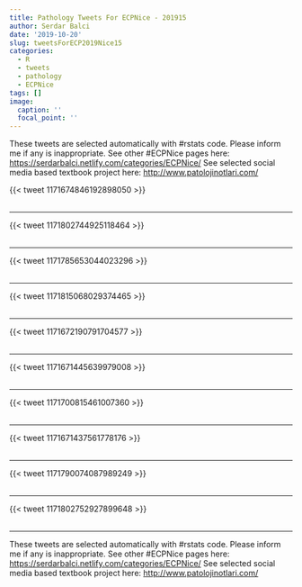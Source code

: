 ```yaml
---
title: Pathology Tweets For ECPNice - 201915
author: Serdar Balci
date: '2019-10-20'
slug: tweetsForECP2019Nice15
categories:
  - R
  - tweets
  - pathology
  - ECPNice
tags: []
image:
  caption: ''
  focal_point: ''
---
```



These tweets are selected automatically with #rstats code. Please inform me if any is inappropriate.
See other #ECPNice pages here: https://serdarbalci.netlify.com/categories/ECPNice/ 
See selected social media based textbook project here: http://www.patolojinotlari.com/

{{< tweet 1171674846192898050 >}}
<br>
<br>
<hr>
{{< tweet 1171802744925118464 >}}
<br>
<br>
<hr>
{{< tweet 1171785653044023296 >}}
<br>
<br>
<hr>
{{< tweet 1171815068029374465 >}}
<br>
<br>
<hr>
{{< tweet 1171672190791704577 >}}
<br>
<br>
<hr>
{{< tweet 1171671445639979008 >}}
<br>
<br>
<hr>
{{< tweet 1171700815461007360 >}}
<br>
<br>
<hr>
{{< tweet 1171671437561778176 >}}
<br>
<br>
<hr>
{{< tweet 1171790074087989249 >}}
<br>
<br>
<hr>
{{< tweet 1171802752927899648 >}}
<br>
<br>
<hr>


These tweets are selected automatically with #rstats code. Please inform me if any is inappropriate.
See other #ECPNice pages here: https://serdarbalci.netlify.com/categories/ECPNice/ 
See selected social media based textbook project here: http://www.patolojinotlari.com/
